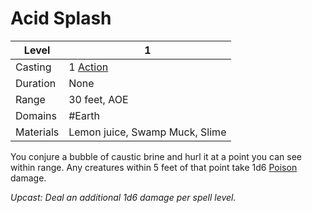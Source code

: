 # Acid Splash

| Level     | 1                                                  |
| --------- | -------------------------------------------------- |
| Casting   | 1 [Action](../../../../Game%20Structure/Action.md) |
| Duration  | None                                               |
| Range     | 30 feet, AOE                                       |
| Domains   | #Earth                                             |
| Materials | Lemon juice, Swamp Muck, Slime                     |

You conjure a bubble of caustic brine and hurl it at a point you can see within range. Any creatures within 5 feet of that point take 1d6 [Poison](../../../../Damage%20Types/Poison.md) damage.

*Upcast: Deal an additional 1d6 damage per spell level.*